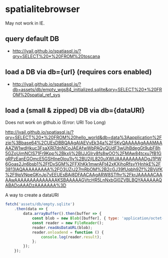 # spatialitebrowser

May not work in IE.

## query default DB
* http://jvail.github.io/spatiasql.js/?qry=SELECT%20*%20FROM%20toscana


## load a DB via db={url} (requires cors enabled)
* http://jvail.github.io/spatiasql.js/?db=assets/db/empty_wgs84_initialized.sqlite&qry=SELECT%20*%20FROM%20spatial_ref_sys


## load a (small & zipped) DB via db={dataURI}

Does not work on github.io (Error: URI Too Long)

http://jvail.github.io/spatiasql.js/?qry=SELECT%20*%20FROM%20hello_world&db=data%3Aapplication%2Fzip%3Bbase64%2CUEsDBBQAAgAIAEVvEk34a%2F5KyQAAAAAgAAAMAAAAZW1wdHkuc3FsaXRl7dnNCoJAEAfwWbPAQyQUdF3wUhBdegGt9ubF8h5GZoUimNClS71Fr9Kpp%2BkxIj%2BIJJGIrv8fs8wOO%2FMAw84tcxu7fB1GgRPzEanEGOmcE5GSHIne0lou1Iy%2BU2jIL820uXWlJAAAAAAAAADgJ1PW6Goas2Jn6bsb1%2FfDxSGM%2FFXhKk1mwrAFt42xKXjhoRfsvYHnhkE%2F3813lAQAAAAAAAAA%2FO3UZrJ27mRbOM%2B2cGJ39fUqbh9Zf%2BVjjfK%2F9jpVNpeGKnJp7vEEUEsBAj8DFAACAAgARW8STfhr%2FkrJAAAAACAAAAwAAAAAAAAAAAAAAKSBAAAAAGVtcHR5LnNxbGl0ZVBLBQYAAAAAAQABADoAAADzAAAAAAA%3D



A way to create a dataURI

```javascript
fetch('assets/db/empty.sqlite')
    .then(data => {
        data.arrayBuffer().then(buffer => {
            const blob = new Blob([buffer], { type: 'application/octet-stream' });
            const reader = new FileReader();
            reader.readAsDataURL(blob);
            reader.onloadend = function () {
                console.log(reader.result);
            };
        });
    });
```
